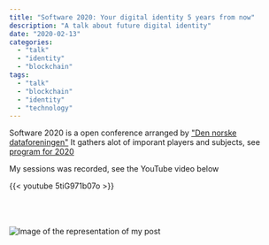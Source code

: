 ```yaml
---
title: "Software 2020: Your digital identity 5 years from now"
description: "A talk about future digital identity"
date: "2020-02-13"
categories:
  - "talk"
  - "identity"
  - "blockchain"
tags:
  - "talk"
  - "blockchain"
  - "identity"
  - "technology"
---
```


Software 2020 is a open conference arranged by <a class="underline" target="_blank" href="https://www.dataforeningen.no/">"Den norske dataforeningen"</a>
It gathers alot of imporant players and subjects, see <a class="underline" target="_blank" href="https://event.dnd.no/software/program-2020/">program for 2020</a>

My sessions was recorded, see the YouTube video below

{{< youtube 5tiG971b07o >}}

<br/>
<br/>
<br/>

<img src="/images/software2020.png" alt="Image of the representation of my post">


